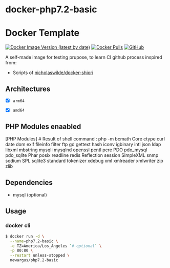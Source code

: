 # docker-php7.2-basic

# Docker Template
[![Docker Image Version (latest by date)](https://img.shields.io/docker/v/newargus/php7.2-basic)](https://hub.docker.com/r/newargus/php7.2-basic)
[![Docker Pulls](https://img.shields.io/docker/pulls/newargus/php7.2-basic)](https://hub.docker.com/r/newargus/php7.2-basic)
[![GitHub](https://img.shields.io/github/license/newargus/docker-php7.2-basic)](./LICENSE)

A self-made image for testing prupose, to learn CI github process inspired from:

* Scripts of [nicholaswilde/docker-shiori](https://github.com/nicholaswilde/docker-leantime)


## Architectures

* [x] `arm64`
* [x] `amd64`


## PHP Modules enaabled

[PHP Modules]  # Result of shell command : php -m
bcmath
Core
ctype
curl
date
dom
exif
fileinfo
filter
ftp
gd
gettext
hash
iconv
igbinary
intl
json
ldap
libxml
mbstring
mysqli
mysqlnd
openssl
pcntl
pcre
PDO
pdo_mysql
pdo_sqlite
Phar
posix
readline
redis
Reflection
session
SimpleXML
snmp
sodium
SPL
sqlite3
standard
tokenizer
xdebug
xml
xmlreader
xmlwriter
zip
zlib

## Dependencies

* mysql (optional)

## Usage

### docker cli

```bash
$ docker run -d \
  --name=php7.2-basic \
  -e TZ=America/Los_Angeles `# optional` \
  -p 80:80 \
  --restart unless-stopped \
  newargus/php7.2-basic
```
